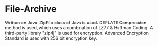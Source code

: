 # File-Archive
Written on Java.
ZipFile class of Java is used.
DEFLATE Compression method is used, which uses a combination of LZ77 & Huffman Coding.
A third-party library "zip4j" is used for encryption.
Advanced Encryption Standard is used with 256 bit encryption key. 
